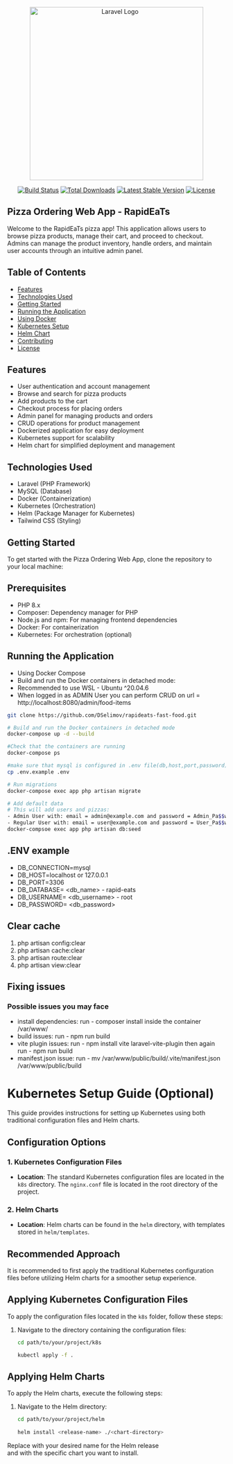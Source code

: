 <p align="center"><a href="https://laravel.com" target="_blank"><img src="https://raw.githubusercontent.com/laravel/art/master/logo-lockup/5%20SVG/2%20CMYK/1%20Full%20Color/laravel-logolockup-cmyk-red.svg" width="400" alt="Laravel Logo"></a></p>

<p align="center">
<a href="https://github.com/laravel/framework/actions"><img src="https://github.com/laravel/framework/workflows/tests/badge.svg" alt="Build Status"></a>
<a href="https://packagist.org/packages/laravel/framework"><img src="https://img.shields.io/packagist/dt/laravel/framework" alt="Total Downloads"></a>
<a href="https://packagist.org/packages/laravel/framework"><img src="https://img.shields.io/packagist/v/laravel/framework" alt="Latest Stable Version"></a>
<a href="https://packagist.org/packages/laravel/framework"><img src="https://img.shields.io/packagist/l/laravel/framework" alt="License"></a>
</p>

## Pizza Ordering Web App - RapidEaTs

Welcome to the RapidEaTs pizza app! This application allows users to browse pizza products, manage their cart, and proceed to checkout. Admins can manage the product inventory, handle orders, and maintain user accounts through an intuitive admin panel.

## Table of Contents

- [Features](#features)
- [Technologies Used](#technologies-used)
- [Getting Started](#getting-started)
- [Running the Application](#running-the-application)
- [Using Docker](#using-docker)
- [Kubernetes Setup](#kubernetes-setup)
- [Helm Chart](#helm-chart)
- [Contributing](#contributing)
- [License](#license)

## Features

- User authentication and account management
- Browse and search for pizza products
- Add products to the cart
- Checkout process for placing orders
- Admin panel for managing products and orders
- CRUD operations for product management
- Dockerized application for easy deployment
- Kubernetes support for scalability
- Helm chart for simplified deployment and management

## Technologies Used

- Laravel (PHP Framework)
- MySQL (Database)
- Docker (Containerization)
- Kubernetes (Orchestration)
- Helm (Package Manager for Kubernetes)
- Tailwind CSS (Styling)

## Getting Started

To get started with the Pizza Ordering Web App, clone the repository to your local machine:

## Prerequisites
- PHP 8.x
- Composer: Dependency manager for PHP
- Node.js and npm: For managing frontend dependencies
- Docker: For containerization
- Kubernetes: For orchestration (optional)

## Running the Application

- Using Docker Compose
- Build and run the Docker containers in detached mode:
- Recommended to use WSL - Ubuntu ^20.04.6 
- When logged in as ADMIN User you can perform CRUD on url = http://localhost:8080/admin/food-items

```bash
git clone https://github.com/DSelimov/rapideats-fast-food.git

# Build and run the Docker containers in detached mode
docker-compose up -d --build

#Check that the containers are running
docker-compose ps

#make sure that mysql is configured in .env file(db,host,port,password)
cp .env.example .env 

# Run migrations
docker-compose exec app php artisan migrate

# Add default data
# This will add users and pizzas:
- Admin User with: email = admin@example.com and password = Admin_Pa$$word;
- Regular User with: email = user@example.com and password = User_Pa$$word;
docker-compsoe exec app php artisan db:seed

```

## .ENV example
- DB_CONNECTION=mysql
- DB_HOST=localhost or 127.0.0.1
- DB_PORT=3306
- DB_DATABASE= <db_name> - rapid-eats
- DB_USERNAME= <db_username> - root
- DB_PASSWORD= <db_password>

## Clear cache

1) php artisan config:clear
2) php artisan cache:clear
3) php artisan route:clear
4) php artisan view:clear


## Fixing issues

### Possible issues you may face

- install dependencies: run - composer install inside the container /var/www/
- build issues: run - npm run build
- vite plugin issues: run - npm install vite laravel-vite-plugin then again run - npm run build
- manifest.json issue: run  - mv /var/www/public/build/.vite/manifest.json /var/www/public/build


# Kubernetes Setup Guide (Optional)

This guide provides instructions for setting up Kubernetes using both traditional configuration files and Helm charts.

## Configuration Options

### 1. Kubernetes Configuration Files

- **Location**: The standard Kubernetes configuration files are located in the `k8s` directory. The `nginx.conf` file is located in the root directory of the project.

### 2. Helm Charts

- **Location**: Helm charts can be found in the `helm` directory, with templates stored in `helm/templates`.

## Recommended Approach

It is recommended to first apply the traditional Kubernetes configuration files before utilizing Helm charts for a smoother setup experience.

## Applying Kubernetes Configuration Files

To apply the configuration files located in the `k8s` folder, follow these steps:

1. Navigate to the directory containing the configuration files:
   ```bash
   cd path/to/your/project/k8s
   
   kubectl apply -f .

## Applying Helm Charts

To apply the Helm charts, execute the following steps:

1. Navigate to the Helm directory:

   ```bash
   cd path/to/your/project/helm
       
   helm install <release-name> ./<chart-directory>

Replace <release-name> with your desired name for the Helm release <br> 
and <chart-directory> with the specific chart you want to install.

